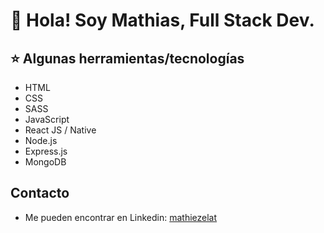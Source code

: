 
# 👋 Hola! Soy Mathias, Full Stack Dev.

## ⭐ Algunas herramientas/tecnologías

* HTML
* CSS
* SASS
* JavaScript
* React JS / Native
* Node.js
* Express.js
* MongoDB

## Contacto
- Me pueden encontrar en Linkedin: [mathiezelat](https://www.linkedin.com/in/mathiezelat/)

  
